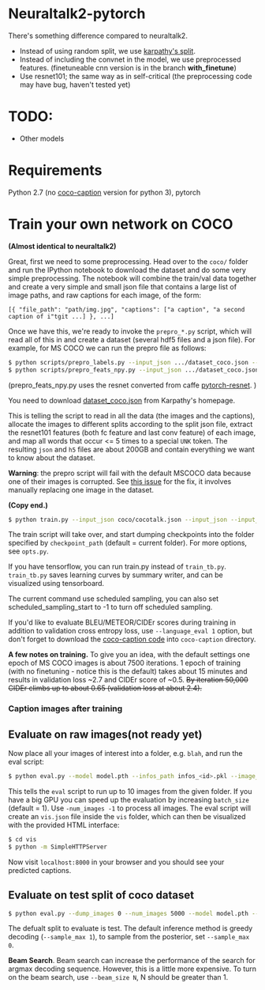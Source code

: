 # Neuraltalk2-pytorch

There's something difference compared to neuraltalk2.
- Instead of using random split, we use [karpathy's split](http://cs.stanford.edu/people/karpathy/deepimagesent/caption_datasets.zip).
- Instead of including the convnet in the model, we use preprocessed features. (finetuneable cnn version is in the branch **with_finetune**)
- Use resnet101; the same way as in self-critical (the preprocessing code may have bug, haven't tested yet)

# TODO:
- Other models

# Requirements
Python 2.7 (no [coco-caption](https://github.com/tylin/coco-caption) version for python 3), pytorch

# Train your own network on COCO
**(Almost identical to neuraltalk2)**

Great, first we need to some preprocessing. Head over to the `coco/` folder and run the IPython notebook to download the dataset and do some very simple preprocessing. The notebook will combine the train/val data together and create a very simple and small json file that contains a large list of image paths, and raw captions for each image, of the form:

```
[{ "file_path": "path/img.jpg", "captions": ["a caption", "a second caption of i"tgit ...] }, ...]
```

Once we have this, we're ready to invoke the `prepro_*.py` script, which will read all of this in and create a dataset (several hdf5 files and a json file). For example, for MS COCO we can run the prepro file as follows:

```bash
$ python scripts/prepro_labels.py --input_json .../dataset_coco.json --output_json data/cocotalk.json --output_h5 data/cocotalk
$ python scripts/prepro_feats_npy.py --input_json .../dataset_coco.json --output_dir data/cocotalk --images_root ...
```

(prepro_feats_npy.py uses the resnet converted from caffe
[pytorch-resnet](https://github.com/ruotianluo/pytorch-resnet.git). )

You need to download [dataset_coco.json](http://cs.stanford.edu/people/karpathy/deepimagesent/caption_datasets.zip) from Karpathy's homepage.

This is telling the script to read in all the data (the images and the captions), allocate the images to different splits according to the split json file, extract the resnet101 features (both fc feature and last conv feature) of each image, and map all words that occur <= 5 times to a special `UNK` token. The resulting `json` and `h5` files are about 200GB and contain everything we want to know about the dataset.

**Warning**: the prepro script will fail with the default MSCOCO data because one of their images is corrupted. See [this issue](https://github.com/karpathy/neuraltalk2/issues/4) for the fix, it involves manually replacing one image in the dataset.

**(Copy end.)**

```bash
$ python train.py --input_json coco/cocotalk.json --input_json --input_fc_dir data/cocotalk_fc --input_att_dir data/cocotalk_att --input_label_h5 data/cocotalk_label.h5 --beam_size 1 --learning_rate 5e-4 --learning_rate_decay_start 0 --scheduled_sampling_start 0 --save_checkpoint_every 6000 --val_images_use 5000
```

The train script will take over, and start dumping checkpoints into the folder specified by `checkpoint_path` (default = current folder). For more options, see `opts.py`.

If you have tensorflow, you can run train.py instead of `train_tb.py`. `train_tb.py` saves learning curves by summary writer, and can be visualized using tensorboard.

The current command use scheduled sampling, you can also set scheduled_sampling_start to -1 to turn off scheduled sampling.

If you'd like to evaluate BLEU/METEOR/CIDEr scores during training in addition to validation cross entropy loss, use `--language_eval 1` option, but don't forget to download the [coco-caption code](https://github.com/tylin/coco-caption) into `coco-caption` directory.

**A few notes on training.** To give you an idea, with the default settings one epoch of MS COCO images is about 7500 iterations. 1 epoch of training (with no finetuning - notice this is the default) takes about 15 minutes and results in validation loss ~2.7 and CIDEr score of ~0.5. ~~By iteration 50,000 CIDEr climbs up to about 0.65 (validation loss at about 2.4).~~

### Caption images after training

## Evaluate on raw images(not ready yet)
Now place all your images of interest into a folder, e.g. `blah`, and run
the eval script:

```bash
$ python eval.py --model model.pth --infos_path infos_<id>.pkl --image_folder <image_folder> --num_images 10
```

This tells the `eval` script to run up to 10 images from the given folder. If you have a big GPU you can speed up the evaluation by increasing `batch_size` (default = 1). Use `-num_images -1` to process all images. The eval script will create an `vis.json` file inside the `vis` folder, which can then be visualized with the provided HTML interface:

```bash
$ cd vis
$ python -m SimpleHTTPServer
```

Now visit `localhost:8000` in your browser and you should see your predicted captions.

## Evaluate on test split of coco dataset

```bash
$ python eval.py --dump_images 0 --num_images 5000 --model model.pth --language_eval 1 --infos_path infos_<id>.pkl
```

The defualt split to evaluate is test. The default inference method is greedy decoding (`--sample_max 1`), to sample from the posterior, set `--sample_max 0`.

**Beam Search**. Beam search can increase the performance of the search for argmax decoding sequence. However, this is a little more expensive. To turn on the beam search, use `--beam_size N`, N should be greater than 1.


